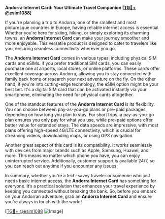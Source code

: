 **Andorra Internet Card: Your Ultimate Travel Companion [[TG💪+ @esim1088](https://t.me/s/esim1088)]**

If you're planning a trip to Andorra, one of the smallest and most picturesque countries in Europe, having reliable internet access is essential. Whether you're here for skiing, hiking, or simply exploring its charming towns, an **Andorra Internet Card** can make your journey smoother and more enjoyable. This versatile product is designed to cater to travelers like you, ensuring seamless connectivity wherever you go.

The **Andorra Internet Card** comes in various types, including physical SIM cards and eSIMs. If you prefer traditional SIM cards, you can easily purchase one at airports, local stores, or online platforms. These cards offer excellent coverage across Andorra, allowing you to stay connected with family back home or research your next adventure on the fly. On the other hand, if you're into cutting-edge technology, the eSIM option might be your best bet. It's a digital SIM card that can be activated instantly via your smartphone, eliminating the need for physical cards altogether. 

One of the standout features of the **Andorra Internet Card** is its flexibility. You can choose between pay-as-you-go plans or pre-paid packages, depending on how long you plan to stay. For short trips, a pay-as-you-go plan ensures you only pay for what you use, while pre-paid options offer better value for extended stays. The data speeds are impressive, with most plans offering high-speed 4G/LTE connectivity, which is crucial for streaming videos, downloading maps, or using GPS navigation.

Another great aspect of this card is its compatibility. It works seamlessly with devices from major brands such as Apple, Samsung, Huawei, and more. This means no matter which phone you have, you can enjoy uninterrupted service. Additionally, customer support is available 24/7, so you can reach out anytime if you encounter any issues.

In summary, whether you're a tech-savvy traveler or someone who just needs basic internet access, the **Andorra Internet Card** has something for everyone. It’s a practical solution that enhances your travel experience by keeping you connected without breaking the bank. So, before you embark on your Andorran adventure, grab an **Andorra Internet Card** and ensure you’re always in touch with the world!

[[TG💪+ @esim1088](https://t.me/s/esim1088) ![Image](https://i.postimg.cc/Y0z9fWf4/image.png)]